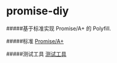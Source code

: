 # promise-diy

#####基于标准实现 Promise/A+ 的 Polyfill.

#####标准 [Promise/A+](https://promisesaplus.com/)

#####测试工具 [测试工具](https://github.com/promises-aplus/promises-tests)